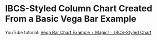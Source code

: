 # IBCS-Styled Column Chart Created From a Basic Vega Bar Example

YouTube tutorial: [Vega Bar Chart Example + Magic! = IBCS-Styled Chart](https://youtu.be/-YrYiIk9Az4)
